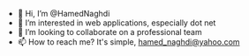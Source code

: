 - 👋 Hi, I’m @HamedNaghdi
- 👀 I’m interested in web applications, especially dot net
- 💞️ I’m looking to collaborate on a professional team
- 📫 How to reach me? It's simple, hamed_naghdi@yahoo.com

<!---
HamedNaghdi/HamedNaghdi is a ✨ special ✨ repository because its `README.md` (this file) appears on your GitHub profile.
You can click the Preview link to take a look at your changes.
--->
